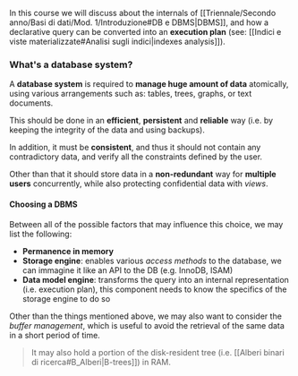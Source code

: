 In this course we will discuss about the internals of [[Triennale/Secondo anno/Basi di dati/Mod. 1/Introduzione#DB e DBMS|DBMS]], and how a declarative query can be converted into an **execution plan** (see: [[Indici e viste materializzate#Analisi sugli indici|indexes analysis]]).

### What's a database system?
A **database system** is required to **manage huge amount of data** atomically, using various arrangements such as: tables, trees, graphs, or text documents.

This should be done in an **efficient**, **persistent** and **reliable** way (i.e. by keeping the integrity of the data and using backups).

In addition, it must be **consistent**, and thus it should not contain any contradictory data, and verify all the constraints defined by the user.

Other than that it should store data in a **non-redundant** way for **multiple users** concurrently, while also protecting confidential data with _views_.

#### Choosing a DBMS
Between all of the possible factors that may influence this choice, we may list the following:
- **Permanence in memory**
- **Storage engine**: enables various _access methods_ to the database, we can immagine it like an API to the DB (e.g. InnoDB, ISAM)
- **Data model engine**: transforms the query into an internal representation (i.e. execution plan), this component needs to know the specifics of the storage engine to do so

Other than the things mentioned above, we may also want to consider the _buffer management_, which is useful to avoid the retrieval of the same data in a short period of time.
>It may also hold a portion of the disk-resident tree (i.e. [[Alberi binari di ricerca#B_Alberi|B-trees]]) in RAM.

